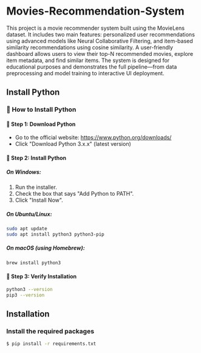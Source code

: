 # Movies-Recommendation-System

 This project is a movie recommender system built using the MovieLens dataset. It includes two main features: personalized user recommendations using advanced models like Neural Collaborative Filtering, and item-based similarity recommendations using cosine similarity. A user-friendly dashboard allows users to view their top-N recommended movies, explore item metadata, and find similar items. The system is designed for educational purposes and demonstrates the full pipeline—from data preprocessing and model training to interactive UI deployment.


## Install Python 

### 🐍 How to Install Python

#### 🔹 Step 1: Download Python
- Go to the official website: https://www.python.org/downloads/
- Click "Download Python 3.x.x" (latest version)

#### 🔹 Step 2: Install Python

##### On Windows:
1. Run the installer.
2. Check the box that says "Add Python to PATH".
3. Click "Install Now".

##### On Ubuntu/Linux:
```bash
sudo apt update
sudo apt install python3 python3-pip
```

##### On macOS (using Homebrew):
```bash
brew install python3
```

#### 🔹 Step 3: Verify Installation
```bash
python3 --version
pip3 --version
```

## Installation

### Install the required packages

```bash
$ pip install -r requirements.txt
```
